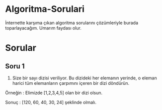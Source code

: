 # Algoritma-Sorulari
İnternette karşıma çıkan algoritma sorularını çözümleriyle burada toparlayacağım. Umarım faydası olur.

# Sorular

## Soru 1
1) Size bir sayı dizisi veriliyor. Bu dizideki her elemanın yerinde, o eleman harici tüm elemanların çarpımını içeren bir dizi döndürün.

Örneğin : Elimizde [1,2,3,4,5] olan bir dizi olsun.

Sonuç : [120, 60, 40, 30, 24] şeklinde olmalı. 
